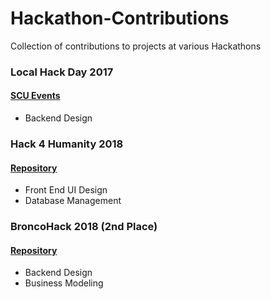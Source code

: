 # Hackathon-Contributions
Collection of contributions to projects at various Hackathons

<h3>Local Hack Day 2017</h3>
<h4><a href="http://www.scuevents.com">SCU Events</a></h4>
<ul>
  <li>Backend Design</li>
</ul>

<h3>Hack 4 Humanity 2018</h3>
<h4><a href="https://github.com/MattMistele/natural-disaster-worldmap-hackathon">Repository</a></h4>
<ul>
  <li>Front End UI Design</li>
  <li>Database Management</li>
</ul>

<h3>BroncoHack 2018 (2nd Place)</h3>
<h4><a href="https://github.com/broncohack2018">Repository</a></h4>
<ul>
  <li>Backend Design</li>
  <li>Business Modeling</li>
</ul>

